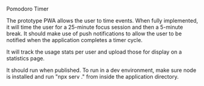 Pomodoro Timer

The prototype PWA allows the user to time events.  When fully implemented, it will time the user for a 25-minute focus session and then a 5-minute break.  It should make use of push notifications to allow the user to be notified when the application completes a timer cycle.

It will track the usage stats per user and upload those for display on a statistics page.

It should run when published.  To run in a dev environment, make sure node is installed and run
"npx serv ."
from inside the application directory.


